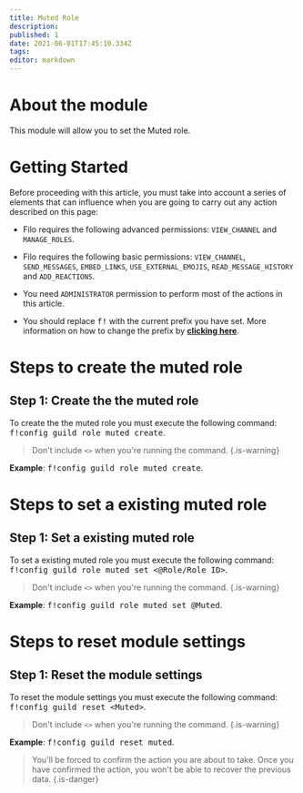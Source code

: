 ```yaml
---
title: Muted Role
description:
published: 1
date: 2021-06-01T17:45:10.334Z
tags:
editor: markdown
---
```


# About the module

This module will allow you to set the Muted role.

# Getting Started

Before proceeding with this article, you must take into account a series of elements that can influence when you are going to carry out any action described on this page:

- Filo requires the following advanced permissions: ``VIEW_CHANNEL`` and ``MANAGE_ROLES``.

- Filo requires the following basic permissions: ``VIEW_CHANNEL``, ``SEND_MESSAGES``, ``EMBED_LINKS``, ``USE_EXTERNAL_EMOJIS``, ``READ_MESSAGE_HISTORY`` and ``ADD_REACTIONS``.

- You need ``ADMINISTRATOR`` permission to perform most of the actions in this article.

- You should replace <kbd>f!</kbd> with the current prefix you have set. More information on how to change the prefix by **[clicking here](es/modules/prefix)**.

# Steps to create the muted role

## **Step 1**: Create the the muted role

To create the the muted role you must execute the following command: <kbd>f!config guild role muted create</kbd>.

> Don't include ``<>`` when you're running the command.
{.is-warning}

**Example**: <kbd>f!config guild role muted create</kbd>.

# Steps to set a existing muted role

## **Step 1**: Set a existing muted role

To set a existing muted role you must execute the following command: <kbd>f!config guild role muted set \<@Role/Role ID></kbd>.

> Don't include ``<>`` when you're running the command.
{.is-warning}

**Example**: <kbd>f!config guild role muted set @Muted</kbd>.

# Steps to reset module settings

## **Step 1**: Reset the module settings

To reset the module settings you must execute the following command: <kbd>f!config guild reset \<Muted></kbd>.

> Don't include ``<>`` when you're running the command.
{.is-warning}

**Example**: <kbd>f!config guild reset muted</kbd>.

> You'll be forced to confirm the action you are about to take. Once you have confirmed the action, you won't be able to recover the previous data.
{.is-danger}
